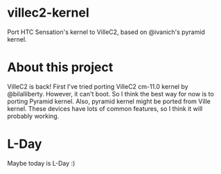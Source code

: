 # villec2-kernel
Port HTC Sensation's kernel to VilleC2, based on @ivanich's pyramid kernel.

# About this project
VilleC2 is back!
First I've tried porting VilleC2 cm-11.0 kernel by @bilalliberty. However, it can't boot.
So I think the best way for now is to porting Pyramid kernel. Also, pyramid kernel might be ported from Ville kernel. These devices have lots of common features, so I think it will probably working.

# L-Day
Maybe today is L-Day :)
